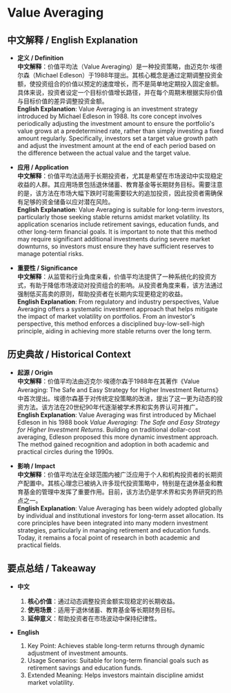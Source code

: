 # Value Averaging

## 中文解释 / English Explanation

* **定义 / Definition**  
  **中文解释**：价值平均法（Value Averaging）是一种投资策略，由迈克尔·埃德尔森（Michael Edleson）于1988年提出。其核心概念是通过定期调整投资金额，使投资组合的价值以预定的速度增长，而不是简单地定期投入固定金额。具体来说，投资者设定一个目标价值增长路径，并在每个周期末根据实际价值与目标价值的差异调整投资金额。  
  **English Explanation**: Value Averaging is an investment strategy introduced by Michael Edleson in 1988. Its core concept involves periodically adjusting the investment amount to ensure the portfolio's value grows at a predetermined rate, rather than simply investing a fixed amount regularly. Specifically, investors set a target value growth path and adjust the investment amount at the end of each period based on the difference between the actual value and the target value.

* **应用 / Application**  
  **中文解释**：价值平均法适用于长期投资者，尤其是希望在市场波动中实现稳定收益的人群。其应用场景包括退休储蓄、教育基金等长期财务目标。需要注意的是，该方法在市场大幅下跌时可能需要较大的追加投资，因此投资者需确保有足够的资金储备以应对潜在风险。  
  **English Explanation**: Value Averaging is suitable for long-term investors, particularly those seeking stable returns amidst market volatility. Its application scenarios include retirement savings, education funds, and other long-term financial goals. It is important to note that this method may require significant additional investments during severe market downturns, so investors must ensure they have sufficient reserves to manage potential risks.

* **重要性 / Significance**  
  **中文解释**：从监管和行业角度来看，价值平均法提供了一种系统化的投资方式，有助于降低市场波动对投资组合的影响。从投资者角度来看，该方法通过强制低买高卖的原则，帮助投资者在长期内实现更稳定的收益。  
  **English Explanation**: From regulatory and industry perspectives, Value Averaging offers a systematic investment approach that helps mitigate the impact of market volatility on portfolios. From an investor's perspective, this method enforces a disciplined buy-low-sell-high principle, aiding in achieving more stable returns over the long term.

## 历史典故 / Historical Context

* **起源 / Origin**  
  **中文解释**：价值平均法由迈克尔·埃德尔森于1988年在其著作《Value Averaging: The Safe and Easy Strategy for Higher Investment Returns》中首次提出。埃德尔森基于对传统定投策略的改进，提出了这一更为动态的投资方法。该方法在20世纪90年代逐渐被学术界和实务界认可并推广。  
  **English Explanation**: Value Averaging was first introduced by Michael Edleson in his 1988 book *Value Averaging: The Safe and Easy Strategy for Higher Investment Returns*. Building on traditional dollar-cost averaging, Edleson proposed this more dynamic investment approach. The method gained recognition and adoption in both academic and practical circles during the 1990s.

* **影响 / Impact**  
  **中文解释**：价值平均法在全球范围内被广泛应用于个人和机构投资者的长期资产配置中。其核心理念已被纳入许多现代投资策略中，特别是在退休基金和教育基金的管理中发挥了重要作用。目前，该方法仍是学术界和实务界研究的热点之一。  
  **English Explanation**: Value Averaging has been widely adopted globally by individual and institutional investors for long-term asset allocation. Its core principles have been integrated into many modern investment strategies, particularly in managing retirement and education funds. Today, it remains a focal point of research in both academic and practical fields.

## 要点总结 / Takeaway

* **中文**  
  1. **核心价值**：通过动态调整投资金额实现稳定的长期收益。
  2. **使用场景**：适用于退休储蓄、教育基金等长期财务目标。
  3. **延伸意义**：帮助投资者在市场波动中保持纪律性。

* **English**  
  1. Key Point: Achieves stable long-term returns through dynamic adjustment of investment amounts.
  2. Usage Scenarios: Suitable for long-term financial goals such as retirement savings and education funds.
  3. Extended Meaning: Helps investors maintain discipline amidst market volatility.